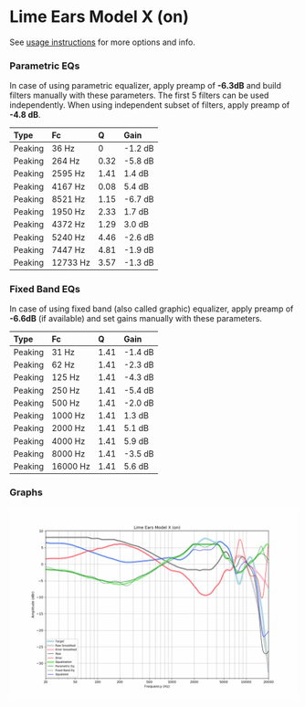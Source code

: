 # Lime Ears Model X (on)
See [usage instructions](https://github.com/jaakkopasanen/AutoEq#usage) for more options and info.

### Parametric EQs
In case of using parametric equalizer, apply preamp of **-6.3dB** and build filters manually
with these parameters. The first 5 filters can be used independently.
When using independent subset of filters, apply preamp of **-4.8 dB**.

| Type    | Fc       |    Q | Gain    |
|:--------|:---------|:-----|:--------|
| Peaking | 36 Hz    | 0    | -1.2 dB |
| Peaking | 264 Hz   | 0.32 | -5.8 dB |
| Peaking | 2595 Hz  | 1.41 | 1.4 dB  |
| Peaking | 4167 Hz  | 0.08 | 5.4 dB  |
| Peaking | 8521 Hz  | 1.15 | -6.7 dB |
| Peaking | 1950 Hz  | 2.33 | 1.7 dB  |
| Peaking | 4372 Hz  | 1.29 | 3.0 dB  |
| Peaking | 5240 Hz  | 4.46 | -2.6 dB |
| Peaking | 7447 Hz  | 4.81 | -1.9 dB |
| Peaking | 12733 Hz | 3.57 | -1.3 dB |

### Fixed Band EQs
In case of using fixed band (also called graphic) equalizer, apply preamp of **-6.6dB**
(if available) and set gains manually with these parameters.

| Type    | Fc       |    Q | Gain    |
|:--------|:---------|:-----|:--------|
| Peaking | 31 Hz    | 1.41 | -1.4 dB |
| Peaking | 62 Hz    | 1.41 | -2.3 dB |
| Peaking | 125 Hz   | 1.41 | -4.3 dB |
| Peaking | 250 Hz   | 1.41 | -5.4 dB |
| Peaking | 500 Hz   | 1.41 | -2.0 dB |
| Peaking | 1000 Hz  | 1.41 | 1.3 dB  |
| Peaking | 2000 Hz  | 1.41 | 5.1 dB  |
| Peaking | 4000 Hz  | 1.41 | 5.9 dB  |
| Peaking | 8000 Hz  | 1.41 | -3.5 dB |
| Peaking | 16000 Hz | 1.41 | 5.6 dB  |

### Graphs
![](./Lime%20Ears%20Model%20X%20(on).png)